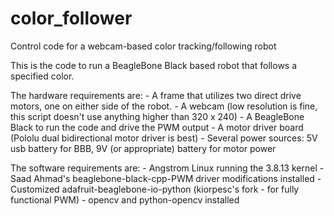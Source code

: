 color_follower
==============

Control code for a webcam-based color tracking/following robot 

This is the code to run a BeagleBone Black based robot that follows a specified color.

The hardware requirements are:
        - A frame that utilizes two direct drive motors, one on either side of the robot.
        - A webcam (low resolution is fine, this script doesn't use anything higher than 320 x 240)
        - A BeagleBone Black to run the code and drive the PWM output
        - A motor driver board (Pololu dual bidirectional motor driver is best)
        - Several power sources: 5V usb battery for BBB, 9V (or appropriate) battery for motor power

The software requirements are:
        - Angstrom Linux running the 3.8.13 kernel
        - Saad Ahmad's beaglebone-black-cpp-PWM driver modifications installed
        - Customized adafruit-beaglebone-io-python (kiorpesc's fork - for fully functional PWM)
        - opencv and python-opencv installed
